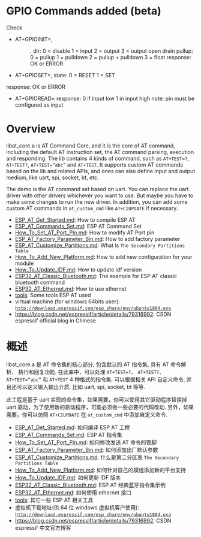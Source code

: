 # GPIO Commands added (beta)

Check
- AT+GPIOINIT=<pin number>,<dir>,<pullup>
  dir: 0 = disable
       1 = input
       2 = output
       3 = output open drain
  pullup: 0 = pullup
          1 = pulldown
          2 = pullup + pulldown
          3 = float
  response: OK or ERROR
  
 - AT+GPIOSET=<pin number>,<state>
  state: 0 = RESET
         1 = SET
  
  response: OK or ERROR
  
 - AT+GPIOREAD=<pin number>
  response: 0 if input low
            1 in input high
  note: pin must be configured as input

# Overview
libat_core.a is AT Command Core, and it is the core of AT command, including the default AT instruction set, the AT command parsing, execution and responding. The lib contains 4 kinds of command, such as `AT+TEST=?`, `AT+TEST?`, `AT+TEST=“abc”` and `AT+TEST`. It supports custom AT commands based on the lib and related APIs, and ones can also define input and output medium, like uart, spi, socket, bt, etc.

The demo is the AT command set based on uart. You can replace the uart driver with other drivers whichever you want to use. But maybe you have to make some changes to run the new driver. In addition, you can add some custom AT commands in `at_custom_cmd` like `AT+CIUPDATE` if necessary.

- [ESP_AT_Get_Started.md](docs/ESP_AT_Get_Started.md): How to compile ESP AT  
- [ESP_AT_Commands_Set.md](docs/ESP_AT_Commands_Set.md): ESP AT Command Set  
- [How_To_Set_AT_Port_Pin.md](docs/How_To_Set_AT_Port_Pin.md): How to modify AT Port pin  
- [ESP_AT_Factory_Parameter_Bin.md](docs/ESP_AT_Factory_Parameter_Bin.md): How to add factory parameter 
- [ESP_AT_Customize_Partitions.md](docs/ESP_AT_Customize_Partitions.md): What is `The Secondary Partitions Table`    
- [How_To_Add_New_Platform.md](docs/How_To_Add_New_Platform.md): How to add new configuration for your module  
- [How_To_Update_IDF.md](docs/How_To_Update_IDF.md): How to update idf version  
- [ESP32_AT_Classic_Bluetooth.md](docs/ESP32_AT_Classic_Bluetooth.md): The example for ESP AT classic bluetooth command  
- [ESP32_AT_Ethernet.md](docs/ESP32_AT_Ethernet.md): How to use ethernet  
- [tools](tools/README.md): Some tools ESP AT used  
- virtual machine (for windows 64bits user): [`http://download.espressif.com/esp_share/env/ubuntu1804.ova`](http://download.espressif.com/esp_share/env/ubuntu1804.ova)
- https://blog.csdn.net/espressif/article/details/79316992: CSDN espressif official blog in Chinese

# 概述
libat_core.a 是 AT 命令集的核心部分, 包含默认的 AT 指令集, 具有 AT 命令解析、 执行和回复功能. 在此库中，可以处理 `AT+TEST=?`、 `AT+TEST?`、 `AT+TEST=“abc”` 和 `AT+TEST` 4 种格式的指令集. 可以根据相关 API 自定义命令, 并且还可以定义输入输出介质, 比如 uart, spi, socket, bt 等等.

此工程是基于 uart 实现的命令集，如果需要，你可以使用其它驱动程序替换掉 uart 驱动，为了使用新的驱动程序，可能必须做一些必要的代码改动. 另外，如果需要，你可以仿照 `AT+CIUPDATE` 在 `at_custom_cmd` 中添加自定义命令.

- [ESP_AT_Get_Started.md](docs/ESP_AT_Get_Started.md): 如何编译 ESP AT 工程  
- [ESP_AT_Commands_Set.md](docs/ESP_AT_Commands_Set.md): ESP AT 指令集  
- [How_To_Set_AT_Port_Pin.md](docs/How_To_Set_AT_Port_Pin.md): 如何修改发送 AT 命令的管脚  
- [ESP_AT_Factory_Parameter_Bin.md](docs/ESP_AT_Factory_Parameter_Bin.md): 如何添加出厂默认参数  
- [ESP_AT_Customize_Partitions.md](docs/ESP_AT_Customize_Partitions.md): 什么是第二分区表 `The Secondary Partitions Table`  
- [How_To_Add_New_Platform.md](docs/How_To_Add_New_Platform.md): 如何针对自己的模组添加新的平台支持  
- [How_To_Update_IDF.md](docs/How_To_Update_IDF.md): 如何更新 IDF 版本  
- [ESP32_AT_Classic_Bluetooth.md](docs/ESP32_AT_Classic_Bluetooth.md): ESP AT 经典蓝牙指令集示例  
- [ESP32_AT_Ethernet.md](docs/ESP32_AT_Ethernet.md): 如何使用 ethernet 接口  
- [tools](tools/README.md): 其它一些 ESP AT 相关工具  
- 虚拟机下载地址(供 64 位 windows 虚拟机客户使用): [`http://download.espressif.com/esp_share/env/ubuntu1804.ova`](http://download.espressif.com/esp_share/env/ubuntu1804.ova)
- https://blog.csdn.net/espressif/article/details/79316992: CSDN espressif 中文官方博客
